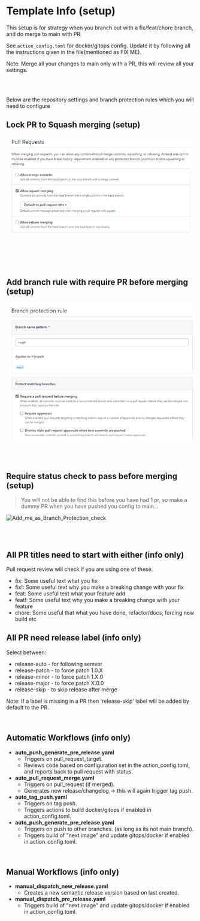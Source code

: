 # Template Info (setup)

This setup is for strategy when you branch out with a fix/feat/chore branch, and do merge to main with PR

See `action_config.toml` for docker/gitops config. Update it by following all the instructions given in the file(mentioned as FIX ME).

Note: Merge all your changes to main only with a PR, this will review all your settings.


<br /><br />

Below are the repository settings and branch protection rules which you will need to configure

## Lock PR to Squash merging (setup)

![Pull_request_merge](https://github.com/Aibel365/python-app-template/blob/d5a219f73a91d787e242e775880be59e08beee8a/images/PR.png)

<br /><br /><br /><br />

## Add branch rule with require PR before merging (setup)

![Branch_Protection](https://github.com/Aibel365/python-app-template/blob/d5a219f73a91d787e242e775880be59e08beee8a/images/BP_Rule.png)
<br /><br /><br /><br />

## Require status check to pass before merging (setup)

> You will not be able to find this before you have had 1 pr, so make a dummy PR when you have pushed you config to main...

![Add_me_as_Branch_Protection_check](https://github.com/Aibel365/python-app-template/assets/121802270/d9ce10d6-cdf5-40ff-b72f-ff6fe86d645b)


<br /><br />

## All PR titles need to start with either (info only)

Pull request review will check if you are using one of these.

- fix: Some useful text what you fix
- fix!: Some useful text why you make a breaking change with your fix
- feat: Some useful text what your feature add
- feat!: Some useful text why you make a breaking change with your feature
- chore: Some useful that what you have done, refactor/docs, forcing new build etc


## All PR need release label (info only)

Select between:

- release-auto - for following semver
- release-patch - to force patch 1.0.X
- release-minor - to force patch 1.X.0
- release-major - to force patch X.0.0
- release-skip - to skip release after merge

Note: If a label is missing in a PR then 'release-skip' label will be added by default to the PR.



<br />

## Automatic Workflows (info only)

* __auto_push_generate_pre_release.yaml__
    * Triggers on pull_request_target.
    * Reviews code based on configuration set in the action_config.toml, and reports back to pull request with status.
* __auto_pull_request_merge.yaml__
    * Triggers on pull_request (if merged).
    * Generates new release/changelog -> this will again trigger tag push.
* __auto_tag_push.yaml__
    * Triggers on tag push.
    * Triggers actions to build docker/gitops if enabled in action_config.toml.
* __auto_push_generate_pre_release.yaml__
    * Triggers on push to other branches. (as long as its not main branch).
    * Triggers build of "next image" and update gitops/docker if enabled in action_config.toml.


<br />

## Manual Workflows (info only)

* __manual_dispatch_new_release.yaml__
    * Creates a new semantic release version based on last created.
* __manual_dispatch_pre_release.yaml__
    * Triggers build of "next image" and update gitops/docker if enabled in action_config.toml.


